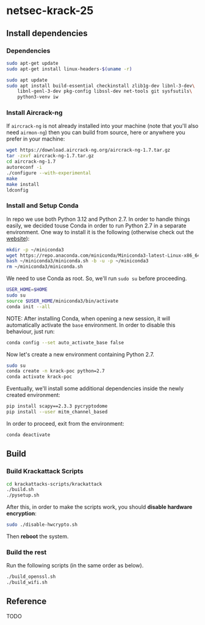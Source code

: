 # netsec-krack-25

## Install dependencies
### Dependencies

```bash
sudo apt-get update
sudo apt-get install linux-headers-$(uname -r)
```
```bash
sudo apt update
sudo apt install build-essential checkinstall zlib1g-dev libnl-3-dev\
    libnl-genl-3-dev pkg-config libssl-dev net-tools git sysfsutils\
    python3-venv iw 
```
### Install Aircrack-ng
If `aircrack-ng` is not already installed into your machine (note that you'll also need `airmon-ng`) then you can build from source, here or anywhere you prefer in your machine:

```bash
wget https://download.aircrack-ng.org/aircrack-ng-1.7.tar.gz
tar -zxvf aircrack-ng-1.7.tar.gz
cd aircrack-ng-1.7
autoreconf -i
./configure --with-experimental
make
make install
ldconfig
```
### Install and Setup Conda
In repo we use both Python 3.12 and Python 2.7. In order to handle things easily, we decided touse Conda in order to run Python 2.7 in a separate environment. 
One way to install it is the following (otherwise check out the <a href=https://docs.conda.io/projects/conda/en/latest/user-guide/install/linux.html>website</a>): 
```bash
mkdir -p ~/miniconda3
wget https://repo.anaconda.com/miniconda/Miniconda3-latest-Linux-x86_64.sh -O ~/miniconda3/miniconda.sh
bash ~/miniconda3/miniconda.sh -b -u -p ~/miniconda3
rm ~/miniconda3/miniconda.sh
```

We need to use Conda as root. So, we'll run `sudo su` before proceeding.
```bash
USER_HOME=$HOME
sudo su
source $USER_HOME/miniconda3/bin/activate
conda init --all
```
NOTE: After installing Conda, when opening a new session, it will automatically activate the `base` environment. In order to disable this behaviour, just run:
```bash
conda config --set auto_activate_base false
```

Now let's create a new environment containing Python 2.7.
```bash
sudo su
conda create -n krack-poc python=2.7
conda activate krack-poc
```

Eventually, we'll install some additional dependencies inside the newly created environment:
```bash
pip install scapy==2.3.3 pycryptodome
pip install --user mitm_channel_based
```

In order to proceed, exit from the environment:
```bash
conda deactivate
```

## Build
### Build Krackattack Scripts
```bash
cd krackattacks-scripts/krackattack
./build.sh
./pysetup.sh
```

After this, in order to make the scripts work, you should **disable hardware encryption**:
```bash
sudo ./disable-hwcrypto.sh
```
Then **reboot** the system.

### Build the rest
Run the following scripts (in the same order as below).
```bash
./build_openssl.sh
./build_wifi.sh
```

## Reference
TODO
